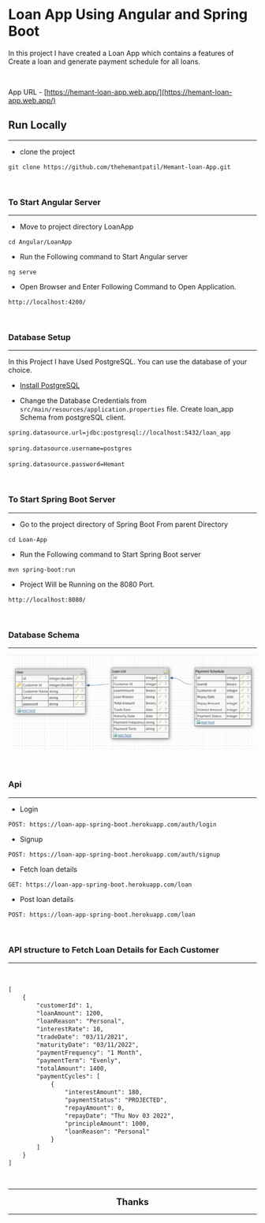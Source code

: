 # Loan App Using Angular and Spring Boot

In this project I have created a Loan App which contains a features of Create a loan and generate payment schedule for all loans.

<br>

App URL - [https://hemant-loan-app.web.app/](https://hemant-loan-app.web.app/)

## Run Locally
<hr>

- clone the project

```
git clone https://github.com/thehemantpatil/Hemant-loan-App.git
```
<br>

### To Start Angular Server
<hr>

- Move to project directory LoanApp
```
cd Angular/LoanApp
```

- Run the Following command to Start Angular server
```
ng serve
```

- Open Browser and Enter Following Command to Open Application.
```
http://localhost:4200/
```

<br>

### Database Setup
<hr>
In this Project I have Used PostgreSQL. You can use the database of your choice.

<br>

- [Install PostgreSQL](https://www.postgresql.org/download/windows/)


- Change the Database Credentials from 
`src/main/resources/application.properties` file. Create loan_app Schema from postgreSQL client.

```
spring.datasource.url=jdbc:postgresql://localhost:5432/loan_app

spring.datasource.username=postgres

spring.datasource.password=Hemant

```
<br>

### To Start Spring Boot Server
<hr>

- Go to the project directory of Spring Boot From parent Directory
```
cd Loan-App
```

- Run the Following command to Start Spring Boot server
```
mvn spring-boot:run
```

- Project Will be Running on the 8080 Port.
```
http://localhost:8080/
```
<br>

### Database Schema
<hr>

![image](/Images/DataBase_Schema.PNG)


<br>


### Api
<hr>

- Login

```
POST: https://loan-app-spring-boot.herokuapp.com/auth/login
```

- Signup

```
POST: https://loan-app-spring-boot.herokuapp.com/auth/signup
```

- Fetch loan details

```
GET: https://loan-app-spring-boot.herokuapp.com/loan
```

- Post loan details

```
POST: https://loan-app-spring-boot.herokuapp.com/loan

```
<br>

### API structure to Fetch Loan Details for Each Customer
<hr>

<br>

```
[
    {
        "customerId": 1,
        "loanAmount": 1200,
        "loanReason": "Personal",
        "interestRate": 10,
        "tradeDate": "03/11/2021",
        "maturityDate": "03/11/2022",
        "paymentFrequency": "1 Month",
        "paymentTerm": "Evenly",
        "totalAmount": 1400,
        "paymentCycles": [
            {
                "interestAmount": 180,
                "paymentStatus": "PROJECTED",
                "repayAmount": 0,
                "repayDate": "Thu Nov 03 2022",
                "principleAmount": 1000,
                "loanReason": "Personal"
            }
        ]
    }
]
```

<br>

<hr>

<div align="center">
    <span style = "font-size: 1.3em; font-weight:bold"> Thanks </span>
<div>

<hr>
